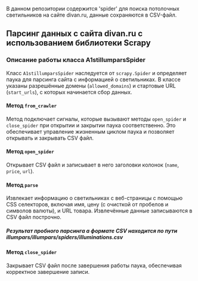 В данном репозитории содержится 'spider' для поиска потолочных светильников на сайте divan.ru, данные сохраняются в CSV-файл.

## Парсинг данных с сайта divan.ru с использованием библиотеки Scrapy

### Описание работы класса A1stillumparsSpider

Класс `A1stillumparsSpider` наследуется от `scrapy.Spider` и определяет паука для парсинга сайта с информацией о светильниках. В классе указаны разрешённые домены (`allowed_domains`) и стартовые URL (`start_urls`), с которых начинается сбор данных.

#### Метод `from_crawler`
Метод подключает сигналы, которые вызывают методы `open_spider` и `close_spider` при открытии и закрытии паука соответственно. Это обеспечивает управление жизненным циклом паука и позволяет открывать и закрывать CSV файл.

#### Метод `open_spider`
Открывает CSV файл и записывает в него заголовки колонок (`name`, `price`, `url`).

#### Метод `parse`
Извлекает информацию о светильниках с веб-страницы с помощью CSS селекторов, включая имя, цену (с очисткой от пробелов и символов валюты), и URL товара. Извлечённые данные записываются в CSV файл построчно. 

##### Результат пробного парсинга a формате CSV находится по пути illumpars/illumpars/spiders/illuminations.csv


#### Метод `close_spider`
Закрывает CSV файл после завершения работы паука, обеспечивая корректное завершение записи.

